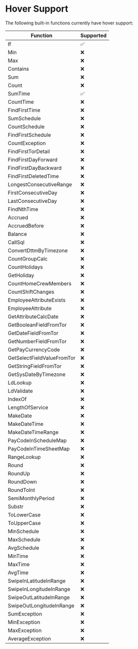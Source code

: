 # Hover Support

The following built-in functions currently have hover support:

| Function                   | Supported |
| -------------------------- | --------- |
| If                         | ✅        |
| Min                        | :x:       |
| Max                        | :x:       |
| Contains                   | :x:       |
| Sum                        | :x:       |
| Count                      | :x:       |
| SumTime                    | ✅        |
| CountTime                  | :x:       |
| FindFirstTime              | :x:       |
| SumSchedule                | :x:       |
| CountSchedule              | :x:       |
| FindFirstSchedule          | :x:       |
| CountException             | :x:       |
| FindFirstTorDetail         | :x:       |
| FindFirstDayForward        | :x:       |
| FindFirstDayBackward       | :x:       |
| FindFirstDeletedTime       | :x:       |
| LongestConsecutiveRange    | :x:       |
| FirstConsecutiveDay        | :x:       |
| LastConsecutiveDay         | :x:       |
| FindNthTime                | :x:       |
| Accrued                    | :x:       |
| AccruedBefore              | :x:       |
| Balance                    | :x:       |
| CallSql                    | :x:       |
| ConvertDttmByTimezone      | :x:       |
| CountGroupCalc             | :x:       |
| CountHolidays              | :x:       |
| GetHoliday                 | :x:       |
| CountHomeCrewMembers       | :x:       |
| CountShiftChanges          | :x:       |
| EmployeeAttributeExists    | :x:       |
| EmployeeAttribute          | :x:       |
| GetAttributeCalcDate       | :x:       |
| GetBooleanFieldFromTor     | :x:       |
| GetDateFieldFromTor        | :x:       |
| GetNumberFieldFromTor      | :x:       |
| GetPayCurrencyCode         | :x:       |
| GetSelectFieldValueFromTor | :x:       |
| GetStringFieldFromTor      | :x:       |
| GetSysDateByTimezone       | :x:       |
| LdLookup                   | :x:       |
| LdValidate                 | :x:       |
| IndexOf                    | :x:       |
| LengthOfService            | :x:       |
| MakeDate                   | :x:       |
| MakeDateTime               | :x:       |
| MakeDateTimeRange          | :x:       |
| PayCodeInScheduleMap       | :x:       |
| PayCodeInTimeSheetMap      | :x:       |
| RangeLookup                | :x:       |
| Round                      | :x:       |
| RoundUp                    | :x:       |
| RoundDown                  | :x:       |
| RoundToInt                 | :x:       |
| SemiMonthlyPeriod          | :x:       |
| Substr                     | :x:       |
| ToLowerCase                | :x:       |
| ToUpperCase                | :x:       |
| MinSchedule                | :x:       |
| MaxSchedule                | :x:       |
| AvgSchedule                | :x:       |
| MinTime                    | :x:       |
| MaxTime                    | :x:       |
| AvgTime                    | :x:       |
| SwipeInLatitudeInRange     | :x:       |
| SwipeInLongitudeInRange    | :x:       |
| SwipeOutLatitudeInRange    | :x:       |
| SwipeOutLongitudeInRange   | :x:       |
| SumException               | :x:       |
| MinException               | :x:       |
| MaxException               | :x:       |
| AverageException           | :x:       |
